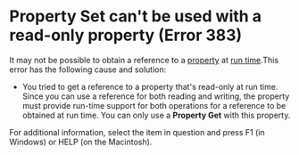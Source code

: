 
# Property Set can't be used with a read-only property (Error 383)

It may not be possible to obtain a reference to a  [property](b8bdf64f-5920-1ae9-16d0-b26d09524a30.md) at [run time](b8bdf64f-5920-1ae9-16d0-b26d09524a30.md).This error has the following cause and solution:



- You tried to get a reference to a property that's read-only at run time. Since you can use a reference for both reading and writing, the property must provide run-time support for both operations for a reference to be obtained at run time. You can only use a  **Property Get** with this property.
    

For additional information, select the item in question and press F1 (in Windows) or HELP (on the Macintosh).
